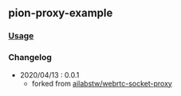 ## pion-proxy-example


### [Usage](./README.md)


### Changelog
- 2020/04/13 : 0.0.1
    - forked from [ailabstw/webrtc-socket-proxy](https://github.com/ailabstw/webrtc-socket-proxy)
